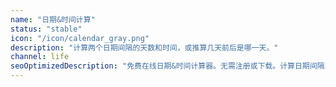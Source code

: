```yaml
---
name: "日期&时间计算"
status: "stable"
icon: "/icon/calendar_gray.png"
description: "计算两个日期间隔的天数和时间，或推算几天前后是哪一天。"
channel: life
seoOptimizedDescription: "免费在线日期&时间计算器。无需注册或下载。计算日期间隔或者推算几天前后是哪一天。"
---
```

